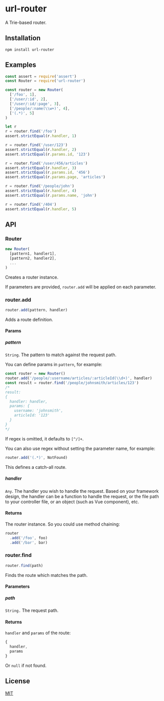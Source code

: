 # url-router
A Trie-based router.

## Installation
```
npm install url-router
```

## Examples

```js
const assert = require('assert')
const Router = require('url-router')

const router = new Router(
  ['/foo', 1],
  ['/user/:id', 2],
  ['/user/:id/:page', 3],
  ['/people/:name(\\w+)', 4],
  ['(.*)', 5]
)

let r
r = router.find('/foo')
assert.strictEqual(r.handler, 1)

r = router.find('/user/123')
assert.strictEqual(r.handler, 2)
assert.strictEqual(r.params.id, '123')

r = router.find('/user/456/articles')
assert.strictEqual(r.handler, 3)
assert.strictEqual(r.params.id, '456')
assert.strictEqual(r.params.page, 'articles')

r = router.find('/people/john')
assert.strictEqual(r.handler, 4)
assert.strictEqual(r.params.name, 'john')

r = router.find('/404')
assert.strictEqual(r.handler, 5)
```

## API

### Router
```js
new Router(
  [pattern1, handler1],
  [pattern2, handler2],
  ...
)
```

Creates a router instance.

If parameters are provided, `router.add` will be applied on each parameter.

### router.add
```js
router.add(pattern, handler)
```

Adds a route definition.

#### Params

##### pattern
`String`. The pattern to match against the request path.

You can define params in `pattern`, for example:

```js
const router = new Router()
router.add('/people/:username/articles/:articleId(\\d+)', handler)
const result = router.find('/people/johnsmith/articles/123')
/*
result:
{
  handler: handler,
  params: {
    username: 'johnsmith',
    articleId: '123'
  }
}
*/
```

If regex is omitted, it defaults to `[^/]+`.

You can also use regex without setting the parameter name, for example:

```js
router.add('(.*)', NotFound)
```

This defines a catch-all route.

##### handler
`Any`. The handler you wish to handle the request.
Based on your framework design, the handler can be a function to handle the request,
or the file path to your controller file, or an object (such as Vue component), etc.

#### Returns
The router instance. So you could use method chaining:

```js
router
  .add('/foo', foo)
  .add('/bar', bar)
```

### router.find
```js
router.find(path)
```

Finds the route which matches the path.

#### Parameters

##### path
`String.` The request path.  

#### Returns

`handler` and `params` of the route:

```js
{
  handler,
  params
}
```

Or `null` if not found.

## License
[MIT](LICENSE)
